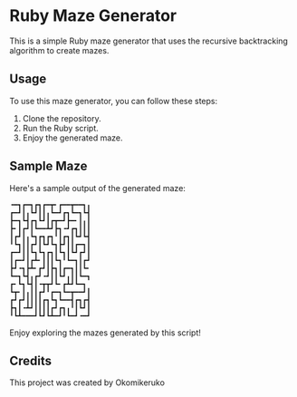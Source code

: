 # Ruby Maze Generator

This is a simple Ruby maze generator that uses the recursive backtracking algorithm to create mazes.

## Usage

To use this maze generator, you can follow these steps:

1. Clone the repository.
2. Run the Ruby script.
3. Enjoy the generated maze.

## Sample Maze

Here's a sample output of the generated maze:

```
╺━┓┏━┓┏┓┏━┳╸┏━━┳━━┓╻
┏━┛┃╻┗┛┃┃╻┗━┛┏┓┗━┓┗┫
┣━┓┗┫┏┓┗┛┃┏┳━┛┣━╸┃╻┃
┣╸┃┏┛┃┗━━┻┛┣┓╺┛┏┓┃┃┃
┃┏┛┃╻┗┓┏┓┏┓╹┃┏┓┃┗┛┗┫
╹┗┓┃┃┏┛┃┗┛┗┓┣┛┃┃┏━┓┃
┏━┛┃┃┗┓┗┓┏┓┃┗┓┃┗┛┏┛┃
┃┏━┛┃┏┻╸┃┃┃┗┓╹┗━┓┃┏┛
┣┛╺┓┣┻╸┏┛┃┣┓┃┏━┓┃┃┗╸
┗━┓┗┫╻┏┛╺┛┃┃┗┛╻┃┃┗━┓
┏╸┗┓┗┫┃╺┳┳┛┗╸┏┻┛┗━┓
┗┳╸┃╻┃┃┏┛╹┏━┓┗━┳━━┛┃
┏┛┏┛┃┃┃┃┏┓┗┓┗━━┫┏┓┏┫
┣┓┃╺┻┛┃┃┃┃┏┛┏┓╻╹┃┗┛┃
╹┗┻━━━┛┗┛┗┻━┛╹┗━┛╺━┛
```

Enjoy exploring the mazes generated by this script!

## Credits

This project was created by Okomikeruko
